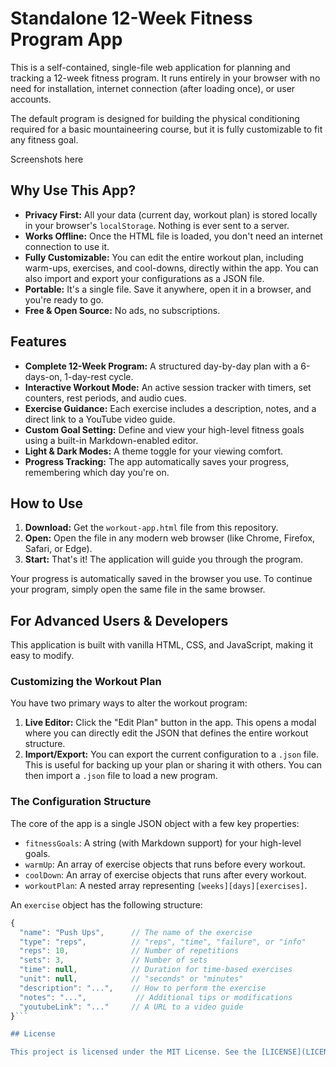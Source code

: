 # Standalone 12-Week Fitness Program App

This is a self-contained, single-file web application for planning and tracking a 12-week fitness program. It runs entirely in your browser with no need for installation, internet connection (after loading once), or user accounts.

The default program is designed for building the physical conditioning required for a basic mountaineering course, but it is fully customizable to fit any fitness goal.

  
Screenshots here

## Why Use This App?

*   **Privacy First:** All your data (current day, workout plan) is stored locally in your browser's `localStorage`. Nothing is ever sent to a server.
*   **Works Offline:** Once the HTML file is loaded, you don't need an internet connection to use it.
*   **Fully Customizable:** You can edit the entire workout plan, including warm-ups, exercises, and cool-downs, directly within the app. You can also import and export your configurations as a JSON file.
*   **Portable:** It's a single file. Save it anywhere, open it in a browser, and you're ready to go.
*   **Free & Open Source:** No ads, no subscriptions.

## Features

*   **Complete 12-Week Program:** A structured day-by-day plan with a 6-days-on, 1-day-rest cycle.
*   **Interactive Workout Mode:** An active session tracker with timers, set counters, rest periods, and audio cues.
*   **Exercise Guidance:** Each exercise includes a description, notes, and a direct link to a YouTube video guide.
*   **Custom Goal Setting:** Define and view your high-level fitness goals using a built-in Markdown-enabled editor.
*   **Light & Dark Modes:** A theme toggle for your viewing comfort.
*   **Progress Tracking:** The app automatically saves your progress, remembering which day you're on.

## How to Use

1.  **Download:** Get the `workout-app.html` file from this repository.
2.  **Open:** Open the file in any modern web browser (like Chrome, Firefox, Safari, or Edge).
3.  **Start:** That's it! The application will guide you through the program.

Your progress is automatically saved in the browser you use. To continue your program, simply open the same file in the same browser.

## For Advanced Users & Developers

This application is built with vanilla HTML, CSS, and JavaScript, making it easy to modify.

### Customizing the Workout Plan

You have two primary ways to alter the workout program:

1.  **Live Editor:** Click the "Edit Plan" button in the app. This opens a modal where you can directly edit the JSON that defines the entire workout structure.
2.  **Import/Export:** You can export the current configuration to a `.json` file. This is useful for backing up your plan or sharing it with others. You can then import a `.json` file to load a new program.

### The Configuration Structure

The core of the app is a single JSON object with a few key properties:

*   `fitnessGoals`: A string (with Markdown support) for your high-level goals.
*   `warmUp`: An array of exercise objects that runs before every workout.
*   `coolDown`: An array of exercise objects that runs after every workout.
*   `workoutPlan`: A nested array representing `[weeks][days][exercises]`.

An `exercise` object has the following structure:
```javascript
{
  "name": "Push Ups",      // The name of the exercise
  "type": "reps",          // "reps", "time", "failure", or "info"
  "reps": 10,              // Number of repetitions
  "sets": 3,               // Number of sets
  "time": null,            // Duration for time-based exercises
  "unit": null,            // "seconds" or "minutes"
  "description": "...",    // How to perform the exercise
  "notes": "...",           // Additional tips or modifications
  "youtubeLink": "..."     // A URL to a video guide
}```

## License

This project is licensed under the MIT License. See the [LICENSE](LICENSE) file for details.
